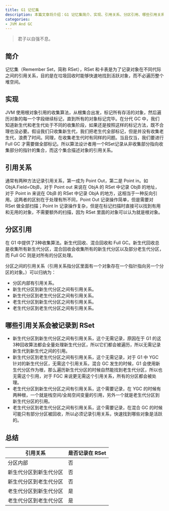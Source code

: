 ```yaml
---
title: G1 记忆集
description: 本篇文章将介绍：G1 记忆集简介、实现、引用关系、分区引用、哪些引用关系会被记录到 RSet
categories:
- JVM And GC
---
```


> 君子以自强不息。

## 简介

记忆集（Remember Set，简称 RSet），RSet 和卡表是为了记录对象在不同代际之间的引用关系，目的是在垃圾回收时能够快速地找到活跃对象，而不必遍历整个堆空间。

## 实现

JVM 使用根对象引用的收集算法，从根集合出发，标记所有存活的对象，然后遍历对象的每一个字段继续标记，直到所有的对象标记完毕。在分代 GC 中，我们知道新生代和老生代处于不同的收集阶段，如果还是按照这样的标记方法，既不合理也没必要。假设我们只收集新生代，我们把老生代全部标记，但是并没有收集老生代，浪费了时间。同理，在收集老生代时有同样的问题。当且仅当，我们要进行 Full GC 才需要做全部标记。所以算法设计者用一个RSet记录从非收集部分指向收集部分的指针的集合，而这个集合描述对象的引用关系。

## 引用关系

通常有两种方法记录引用关系，第一成为 Point Out，第二是 Point in。如 ObjA.Field=ObjB，对于 Point out 来说在 ObjA 的 RSet 中记录 ObjB 的地址，对于 Point in 来说在 ObjB 的 RSet 中记录 ObjA 的地方，这相当于一种反向引用。这两者的区别在于处理有所不同，Point Out 记录操作简单，但是需要对 RSet 做全部扫描；Point In 记录操作复杂，但是在标记扫描时直接可以找到有用和无用的对象，不需要额外的扫描，因为 RSet 里面的对象可以认为就是根对象。

## 分区引用

在 G1 中提供了3种收集算法。新生代回收、混合回收和 Full GC。新生代回收总是收集所有新生代分区，混合回收会收集所有的新生代分区以及部分老生代分区，而 Full GC 则是对所有的分区处理。

分区之间的引用关系（引用关系指分区里面有一个对象存在一个指针指向另一个分区的对象。）可以归纳为：

- 分区内部有引用关系。
- 新生代分区到新生代分区之间有引用关系。
- 新生代分区到老生代分区之间有引用关系。
- 老生代分区到新生代分区之间有引用关系。
- 老生代分区到老生代分区之间有引用关系。

## 哪些引用关系会被记录到 RSet

- 新生代分区到新生代分区之间有引用关系，这个无需记录，原因在于 G1 的这3种回收算法都会全量处理新生代分区，所以它们都会被遍历，所以无需记录新生代到新生代之间的引用。
- 新生代分区到老生代分区之间有引用关系，这个无需记录，对于 G1 中 YGC 针对的新生代分区，无需这个引用关系，混合 GC 发生的时候，G1 会使用新生代分区作为根，那么遍历新生代分区的时候自然能找到老生代分区，所以也无需这个引用，对于 FGC 来说更无需这个引用关系，所有的分区都会被处理。
- 老生代分区到新生代分区之间有引用关系，这个需要记录，在 YGC 的时候有两种根，一个就是栈空间/全局空间变量的引用，另外一个就是老生代分区到新生代分区的引用。
- 老生代分区到老生代分区之间有引用关系，这个需要记录，在混合 GC 的时候可能只有部分分区被回收，所以必须记录引用关系，快速找到哪些对象是活跃的。

## 总结

|引用关系|是否记录在 RSet|
|---|---|
|分区内部|否|
|新生代分区到新生代分区|否|
|新生代分区到老生代分区|否|
|老生代分区到新生代分区|是|
|老生代分区到老生代分区|是|
